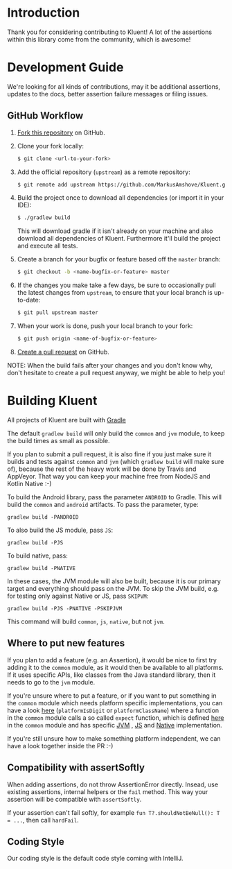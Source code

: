 # Introduction

Thank you for considering contributing to Kluent!
A lot of the assertions within this library come from the community, which is awesome!

# Development Guide

We're looking for all kinds of contributions, may it be additional assertions, updates to the docs, better assertion
failure messages or filing issues.

## GitHub Workflow

1. [Fork this repository](https://github.com/MarkusAmshove/Kluent) on GitHub.

2. Clone your fork locally:
    ```bash
    $ git clone <url-to-your-fork>
    ```

3. Add the official repository (`upstream`) as a remote repository:
    ```bash
    $ git remote add upstream https://github.com/MarkusAmshove/Kluent.git
    ```

4. Build the project once to download all dependencies (or import it in your IDE):

    ```bash
    $ ./gradlew build
    ```

   This will download gradle if it isn't already on your machine and also download all dependencies of Kluent.
   Furthermore it'll build the project and execute all tests.

5. Create a branch for your bugfix or feature based off the `master` branch:

    ```bash
    $ git checkout -b <name-bugfix-or-feature> master
    ```

6. If the changes you make take a few days, be sure to occasionally pull the latest changes from `upstream`, to ensure
   that your local branch is up-to-date:

    ```bash
    $ git pull upstream master
    ```

7. When your work is done, push your local branch to your fork:

    ```bash
    $ git push origin <name-of-bugfix-or-feature>
    ```

8. [Create a pull request](https://help.github.com/articles/creating-a-pull-request-from-a-fork/)
   on GitHub.

NOTE: When the build fails after your changes and you don't know why, don't hesitate to create a pull request anyway, we
might be able to help you!

# Building Kluent

All projects of Kluent are built with [Gradle](http://gradle.org/)

The default `gradlew build` will only build the `common` and `jvm` module, to keep the build times as small as possible.

If you plan to submit a pull request, it is also fine if you just make sure it builds and tests against `common`
and `jvm` (which `gradlew build` will make sure of), because the rest of the heavy work will be done by Travis and
AppVeyor. That way you can keep your machine free from NodeJS and Kotlin Native :-)

To build the Android library, pass the parameter `ANDROID` to Gradle. This will build the `common` and `android`
artifacts. To pass the parameter, type:

`gradlew build -PANDROID`

To also build the JS module, pass `JS`:

`gradlew build -PJS`

To build native, pass:

`gradlew build -PNATIVE`

In these cases, the JVM module will also be built, because it is our primary target and everything should pass on the
JVM. To skip the JVM build, e.g. for testing only against Native or JS, pass `SKIPVM`:

`gradlew build -PJS -PNATIVE -PSKIPJVM`

This command will build `common`, `js`, `native`, but not `jvm`.

## Where to put new features

If you plan to add a feature (e.g. an Assertion), it would be nice to first try adding it to the `common` module, as it
would then be available to all platforms. If it uses specific APIs, like classes from the Java standard library, then it
needs to go to the `jvm` module.

If you're unsure where to put a feature, or if you want to put something in the `common` module which needs platform
specific implementations, you can have a
look [here](https://github.com/MarkusAmshove/Kluent/blob/master/common/src/main/kotlin/org/amshove/kluent/Basic.kt) (`platformIsDigit`
or `platformClassName`)
where a function in the `common` module calls a so called `expect` function, which is
defined [here](https://github.com/MarkusAmshove/Kluent/blob/master/common/src/main/kotlin/org/amshove/kluent/internal/Platform.kt)
in the `common` module and has
specific [JVM](https://github.com/MarkusAmshove/Kluent/blob/master/jvm/src/main/kotlin/org/amshove/kluent/internal/Platform.kt)
,
[JS](https://github.com/MarkusAmshove/Kluent/blob/master/js/src/main/kotlin/org/amshove/kluent/internal/Platform.kt)
and [Native](https://github.com/MarkusAmshove/Kluent/blob/master/native/src/main/kotlin/org/amshove/kluent/internal/Platform.kt)
implementation.

If you're still unsure how to make something platform independent, we can have a look together inside the PR :-)

## Compatibility with assertSoftly

When adding assertions, do not throw AssertionError directly. Insead, use existing assertions, internal helpers or
the `fail` method. This way your assertion will be compatible with `assertSoftly`.

If your assertion can't fail softly, for example `fun T?.shouldNotBeNull(): T = ...`, then call `hardFail`.

## Coding Style

Our coding style is the default code style coming with IntelliJ.

